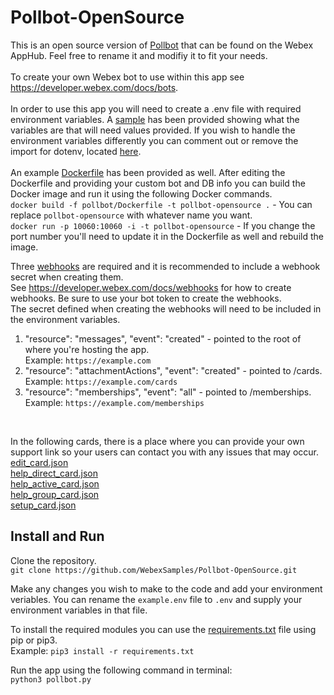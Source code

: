 # Pollbot-OpenSource
This is an open source version of [Pollbot](https://apphub.webex.com/applications/pollbot-cisco-systems-12150-78220-99857) that can be found on the Webex AppHub. Feel free to rename it and modifiy it to fit your needs. 
<br>
<br>
To create your own Webex bot to use within this app see https://developer.webex.com/docs/bots.
<br>
<br>
In order to use this app you will need to create a .env file with required environment variables. A [sample](/example.env) has been provided showing what the variables are that will need values provided. If you wish to handle the environment variables differently you can comment out or remove the import for dotenv, located [here](/pollbot/src/settings.py#L24). 
<br><br>An example [Dockerfile](/pollbot/Dockerfile) has been provided as well. After editing the Dockerfile and providing your custom bot and DB info you can build the Docker image and run it using the following Docker commands. <br>
``docker build -f pollbot/Dockerfile -t pollbot-opensource .`` - You can replace ``pollbot-opensource`` with whatever name you want. <br> 
``docker run -p 10060:10060 -i -t pollbot-opensource`` - If you change the port number you'll need to update it in the Dockerfile as well and rebuild the image.<br>


Three [webhooks](https://developer.webex.com/docs/webhooks) are required and it is recommended to include a webhook secret when creating them. <br>
See https://developer.webex.com/docs/webhooks for how to create webhooks. Be sure to use your bot token to create the webhooks.<br>
The secret defined when creating the webhooks will need to be included in the environment variables.

1. "resource": "messages", "event": "created" - pointed to the root of where you're hosting the app. <br>Example: `https://example.com`
2. "resource": "attachmentActions", "event": "created" - pointed to /cards. <br>Example: `https://example.com/cards`
3. "resource": "memberships", "event": "all" - pointed to /memberships. <br>Example: `https://example.com/memberships`

<br> 



In the following cards, there is a place where you can provide your own support link so your users can contact you with any issues that may occur. 
<br>
[edit_card.json](/pollbot/src/cards/edit_card.json#L36)
<br>
[help_direct_card.json](/pollbot/src/cards/help_direct_card.json#L43)
<br>
[help_active_card.json](/pollbot/src/cards/help_active_card.json#L75)
<br>
[help_group_card.json](/pollbot/src/cards/help_group_card.json#L48)
<br>
[setup_card.json](/pollbot/src/cards/setup_card.json#L135)


## Install and Run
Clone the repository.<br>
``git clone https://github.com/WebexSamples/Pollbot-OpenSource.git``



Make any changes you wish to make to the code and add your environment veriables. You can rename the ``example.env`` file to ``.env`` and supply your environment variables in that file.



To install the required modules you can use the [requirements.txt](/requirements.txt) file using pip or pip3. <br>
Example: ``pip3 install -r requirements.txt``<br>



Run the app using the following command in terminal:<br>
``python3 pollbot.py``
